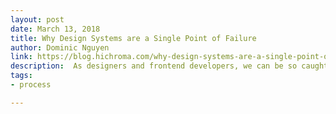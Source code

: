 ```yaml
---
layout: post
date: March 13, 2018
title: Why Design Systems are a Single Point of Failure
author: Dominic Nguyen
link: https://blog.hichroma.com/why-design-systems-are-a-single-point-of-failure-ec9d30c107c2?token=WLU_YEWyJY6PUVxc
description:  As designers and frontend developers, we can be so caught up in evangelizing UI consistency that we become blind to the single point of failure in front of us. This article talks about why design systems collapse and how maintenance stops that from happening.
tags:
- process

---
```


<!-- ========================
AVAILABLE TAGS
=============================
- animation
- code
- contribution
- design-tokens
- leadership
- patterns
- process
- sketch
============================= -->